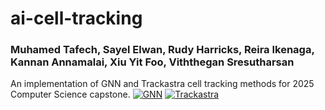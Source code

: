 # ai-cell-tracking
### Muhamed Tafech, Sayel Elwan, Rudy Harricks, Reira Ikenaga, Kannan Annamalai, Xiu Yit Foo, Viththegan Sresutharsan
An implementation of GNN and Trackastra cell tracking methods for 2025 Computer Science capstone. 
[![GNN](https://colab.research.google.com/assets/colab-badge.svg)]([https://colab.research.google.com/github/talbenha/cell-tracker-gnn/blob/main/notebooks/training_example.ipynb](https://drive.google.com/file/d/1X0BeWqo68DpoPh6-pP532FjTMQta_Gtr/view?usp=sharing))
[![Trackastra](https://colab.research.google.com/assets/colab-badge.svg)]([[https://colab.research.google.com/github/talbenha/cell-tracker-gnn/blob/main/notebooks/training_example.ipynb](https://drive.google.com/file/d/1X0BeWqo68DpoPh6-pP532FjTMQta_Gtr/view?usp=sharing)](https://colab.research.google.com/drive/115Yz6dYFUGT6xxAVrodz3qov7FOoe-vX?usp=sharing))
